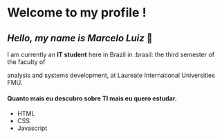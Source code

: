 # Welcome to my profile !

## *Hello, my name is Marcelo Luiz* 👋

<!--
**Mlluiz39/Mlluiz39** is a ✨ _special_ ✨ repository because its `README.md` (this file) appears on your GitHub profile.

Here are some ideas to get you started:

- 🔭 I’m currently working on ...
- 🌱 I’m currently learning ...
- 👯 I’m looking to collaborate on ...
- 🤔 I’m looking for help with ...
- 💬 Ask me about ...
- 📫 How to reach me: ...
- 😄 Pronouns: ...
- ⚡ Fun fact: ...
-->
I am currently an **IT student** here in Brazil in :brasil: the third semester of the faculty of 

analysis and systems development, at Laureate International Universities FMU.

#### Quanto mais eu descubro sobre TI mais eu quero estudar.

- HTML
- CSS
- Javascript
